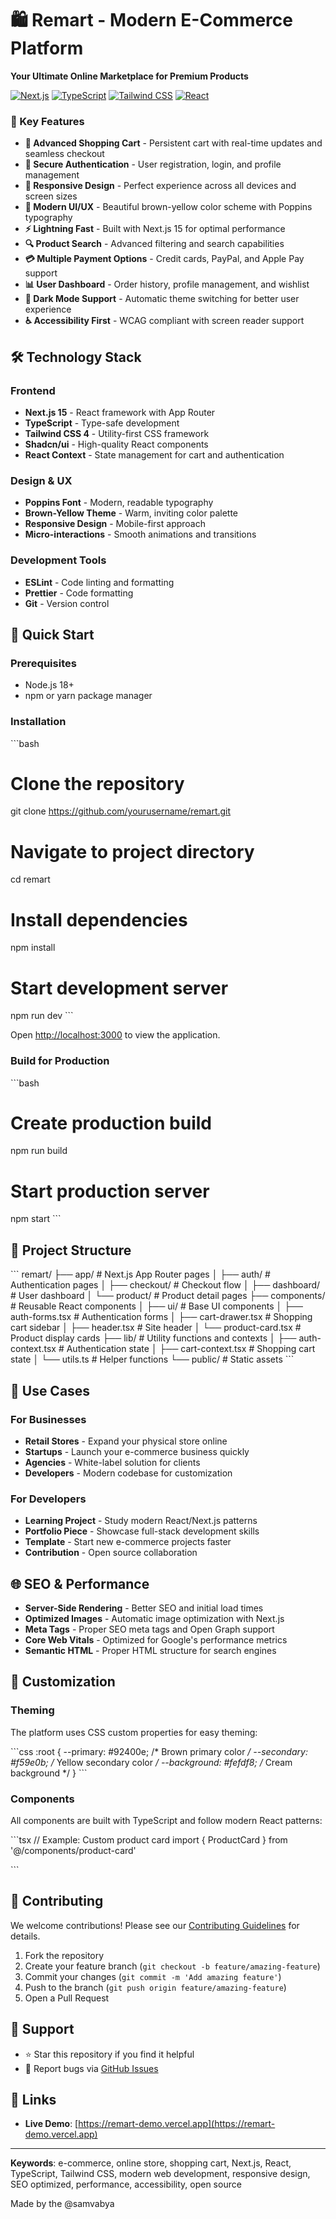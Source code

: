# 🛍️ Remart - Modern E-Commerce Platform

**Your Ultimate Online Marketplace for Premium Products**

[![Next.js](https://img.shields.io/badge/Next.js-15-black?style=flat-square&logo=next.js)](https://nextjs.org/)
[![TypeScript](https://img.shields.io/badge/TypeScript-5.0-blue?style=flat-square&logo=typescript)](https://www.typescriptlang.org/)
[![Tailwind CSS](https://img.shields.io/badge/Tailwind-4.0-38B2AC?style=flat-square&logo=tailwind-css)](https://tailwindcss.com/)
[![React](https://img.shields.io/badge/React-18-61DAFB?style=flat-square&logo=react)](https://reactjs.org/)

### 🚀 Key Features

- **🛒 Advanced Shopping Cart** - Persistent cart with real-time updates and seamless checkout
- **🔐 Secure Authentication** - User registration, login, and profile management
- **📱 Responsive Design** - Perfect experience across all devices and screen sizes
- **🎨 Modern UI/UX** - Beautiful brown-yellow color scheme with Poppins typography
- **⚡ Lightning Fast** - Built with Next.js 15 for optimal performance
- **🔍 Product Search** - Advanced filtering and search capabilities
- **💳 Multiple Payment Options** - Credit cards, PayPal, and Apple Pay support
- **📊 User Dashboard** - Order history, profile management, and wishlist
- **🌙 Dark Mode Support** - Automatic theme switching for better user experience
- **♿ Accessibility First** - WCAG compliant with screen reader support

## 🛠️ Technology Stack

### Frontend
- **Next.js 15** - React framework with App Router
- **TypeScript** - Type-safe development
- **Tailwind CSS 4** - Utility-first CSS framework
- **Shadcn/ui** - High-quality React components
- **React Context** - State management for cart and authentication

### Design & UX
- **Poppins Font** - Modern, readable typography
- **Brown-Yellow Theme** - Warm, inviting color palette
- **Responsive Design** - Mobile-first approach
- **Micro-interactions** - Smooth animations and transitions

### Development Tools
- **ESLint** - Code linting and formatting
- **Prettier** - Code formatting
- **Git** - Version control

## 🚀 Quick Start

### Prerequisites
- Node.js 18+ 
- npm or yarn package manager

### Installation

\`\`\`bash
# Clone the repository
git clone https://github.com/yourusername/remart.git

# Navigate to project directory
cd remart

# Install dependencies
npm install

# Start development server
npm run dev
\`\`\`

Open [http://localhost:3000](http://localhost:3000) to view the application.

### Build for Production

\`\`\`bash
# Create production build
npm run build

# Start production server
npm start
\`\`\`

## 📁 Project Structure

\`\`\`
remart/
├── app/                    # Next.js App Router pages
│   ├── auth/              # Authentication pages
│   ├── checkout/          # Checkout flow
│   ├── dashboard/         # User dashboard
│   └── product/           # Product detail pages
├── components/            # Reusable React components
│   ├── ui/               # Base UI components
│   ├── auth-forms.tsx    # Authentication forms
│   ├── cart-drawer.tsx   # Shopping cart sidebar
│   ├── header.tsx        # Site header
│   └── product-card.tsx  # Product display cards
├── lib/                  # Utility functions and contexts
│   ├── auth-context.tsx  # Authentication state
│   ├── cart-context.tsx  # Shopping cart state
│   └── utils.ts          # Helper functions
└── public/               # Static assets
\`\`\`

## 🎯 Use Cases

### For Businesses
- **Retail Stores** - Expand your physical store online
- **Startups** - Launch your e-commerce business quickly
- **Agencies** - White-label solution for clients
- **Developers** - Modern codebase for customization

### For Developers
- **Learning Project** - Study modern React/Next.js patterns
- **Portfolio Piece** - Showcase full-stack development skills
- **Template** - Start new e-commerce projects faster
- **Contribution** - Open source collaboration

## 🌐 SEO & Performance

- **Server-Side Rendering** - Better SEO and initial load times
- **Optimized Images** - Automatic image optimization with Next.js
- **Meta Tags** - Proper SEO meta tags and Open Graph support
- **Core Web Vitals** - Optimized for Google's performance metrics
- **Semantic HTML** - Proper HTML structure for search engines

## 🔧 Customization

### Theming
The platform uses CSS custom properties for easy theming:

\`\`\`css
:root {
  --primary: #92400e;      /* Brown primary color */
  --secondary: #f59e0b;    /* Yellow secondary color */
  --background: #fefdf8;   /* Cream background */
}
\`\`\`

### Components
All components are built with TypeScript and follow modern React patterns:

\`\`\`tsx
// Example: Custom product card
import { ProductCard } from '@/components/product-card'

<ProductCard 
  product={product} 
  onAddToCart={handleAddToCart}
  className="custom-styling"
/>
\`\`\`

## 🤝 Contributing

We welcome contributions! Please see our [Contributing Guidelines](CONTRIBUTING.md) for details.

1. Fork the repository
2. Create your feature branch (`git checkout -b feature/amazing-feature`)
3. Commit your changes (`git commit -m 'Add amazing feature'`)
4. Push to the branch (`git push origin feature/amazing-feature`)
5. Open a Pull Request

## 🌟 Support

- ⭐ Star this repository if you find it helpful
- 🐛 Report bugs via [GitHub Issues](https://github.com/samvabya/remart/issues)

## 🔗 Links

- **Live Demo**: [https://remart-demo.vercel.app](https://remart-demo.vercel.app)

---

**Keywords**: e-commerce, online store, shopping cart, Next.js, React, TypeScript, Tailwind CSS, modern web development, responsive design, SEO optimized, performance, accessibility, open source

Made by the @samvabya
